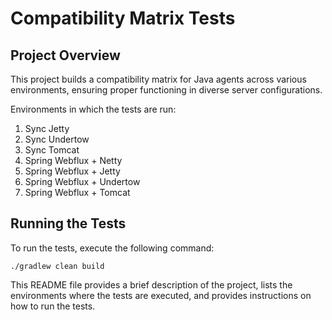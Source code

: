 # Compatibility Matrix Tests

## Project Overview

This project builds a compatibility matrix for Java agents across various environments, ensuring proper functioning in diverse server configurations.

Environments in which the tests are run:

1. Sync Jetty
2. Sync Undertow
3. Sync Tomcat
4. Spring Webflux + Netty
5. Spring Webflux + Jetty
6. Spring Webflux + Undertow
7. Spring Webflux + Tomcat

## Running the Tests
To run the tests, execute the following command:

```
./gradlew clean build
```

This README file provides a brief description of the project, lists the environments where the tests are executed, and provides instructions on how to run the tests.